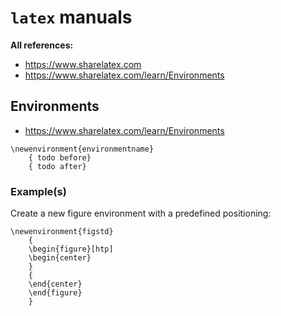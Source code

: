 # `latex` manuals

**All references:**
- https://www.sharelatex.com
- https://www.sharelatex.com/learn/Environments


## Environments

- https://www.sharelatex.com/learn/Environments



~~~~
\newenvironment{environmentname}
    { todo before}
    { todo after}
~~~~

### Example(s)

Create a new figure environment with a predefined positioning:

~~~~
\newenvironment{figstd}
    {
    \begin{figure}[htp]
    \begin{center}
    }
    {
    \end{center}
    \end{figure}
    }
~~~~

